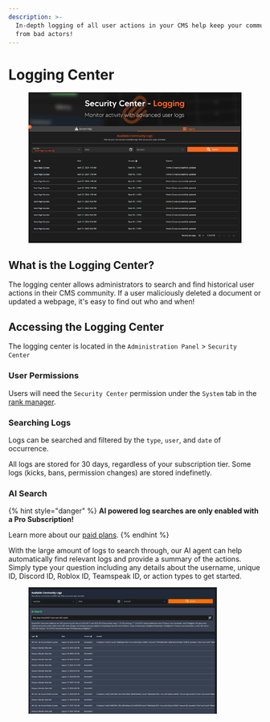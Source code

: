 ```yaml
---
description: >-
  In-depth logging of all user actions in your CMS help keep your community safe
  from bad actors!
---
```


# Logging Center

<figure><img src="../../../.gitbook/assets/image (1) (1) (1) (1) (1) (1) (1) (1) (1) (1) (1) (1) (1).png" alt=""><figcaption></figcaption></figure>

## What is the Logging Center?

The logging center allows administrators to search and find historical user actions in their CMS community. If a user maliciously deleted a document or updated a webpage, it's easy to find out who and when!

## Accessing the Logging Center

The logging center is located in the `Administration Panel` > `Security Center`

### User Permissions

Users will need the `Security Center` permission under the `System` tab in the [rank manager](../../user-management/creating-departments.md).

### Searching Logs

Logs can be searched and filtered by the `type`, `user`, and `date` of occurrence.

All logs are stored for 30 days, regardless of your subscription tier. Some logs (kicks, bans, permission changes) are stored indefinetly.

### AI Search

{% hint style="danger" %}
**AI powered log searches are only enabled with a Pro Subscription!**

Learn more about our [paid plans](../../../pricing/pricing-faq/create-and-manage-a-subscription.md).
{% endhint %}

With the large amount of logs to search through, our AI agent can help automatically find relevant logs and provide a summary of the actions. Simply type your question including any details about the username, unique ID, Discord ID, Roblox ID, Teamspeak ID, or action types to get started.

<figure><img src="../../../.gitbook/assets/image (27).png" alt="" width="375"><figcaption></figcaption></figure>
